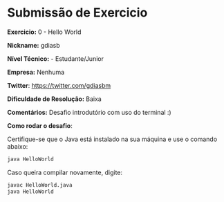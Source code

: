 # Submissão de Exercicio

**Exercicio:** 0 - Hello World

**Nickname:** gdiasb

**Nível Técnico:** - Estudante/Junior

**Empresa:**  Nenhuma

**Twitter**: https://twitter.com/gdiasbm

**Dificuldade de Resolução:** Baixa

**Comentários:** Desafio introdutório com uso do terminal :)

**Como rodar o desafio**: 

Certifique-se que o Java está instalado na sua máquina e use o comando abaixo: 
```bash
java HelloWorld
```
Caso queira compilar novamente, digite:
```bash
javac HelloWorld.java
java HelloWorld
```

